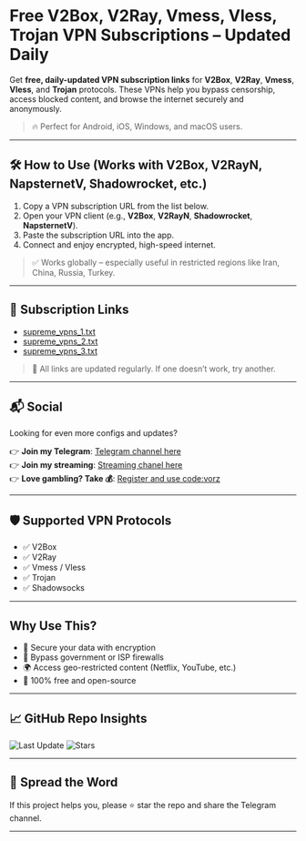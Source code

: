 # Free V2Box, V2Ray, Vmess, Vless, Trojan VPN Subscriptions – Updated Daily

Get **free, daily-updated VPN subscription links** for **V2Box**, **V2Ray**, **Vmess**, **Vless**, and **Trojan** protocols. These VPNs help you bypass censorship, access blocked content, and browse the internet securely and anonymously.  
> 🔥 Perfect for Android, iOS, Windows, and macOS users.

---

## 🛠️ How to Use (Works with V2Box, V2RayN, NapsternetV, Shadowrocket, etc.)

1. Copy a VPN subscription URL from the list below.
2. Open your VPN client (e.g., **V2Box**, **V2RayN**, **Shadowrocket**, **NapsternetV**).
3. Paste the subscription URL into the app.
4. Connect and enjoy encrypted, high-speed internet.

> ✅ Works globally – especially useful in restricted regions like Iran, China, Russia, Turkey.

---

## 🔗 Subscription Links

- [supreme_vpns_1.txt](https://raw.githubusercontent.com/vorz1k/v2box/main/supreme_vpns_1.txt)
- [supreme_vpns_2.txt](https://raw.githubusercontent.com/vorz1k/v2box/main/supreme_vpns_2.txt)
- [supreme_vpns_3.txt](https://raw.githubusercontent.com/vorz1k/v2box/main/supreme_vpns_3.txt)

> 📌 All links are updated regularly. If one doesn’t work, try another.

---

## 📬 Social

Looking for even more configs and updates?

👉 **Join my Telegram**:       [Telegram channel here](https://t.me/supreme_vpns)  
👉 **Join my streaming**:      [Streaming chanel here](https://kick.com/vorz)  
👉 **Love gambling? Take 💰**: [Register and use code:vorz](https://stake.com/?c=9011279a6d&offer=vorz)

---

## 🛡️ Supported VPN Protocols

- ✅ V2Box
- ✅ V2Ray
- ✅ Vmess / Vless
- ✅ Trojan
- ✅ Shadowsocks

---

##  Why Use This?

- 🔐 Secure your data with encryption
- 🚫 Bypass government or ISP firewalls
- 🌍 Access geo-restricted content (Netflix, YouTube, etc.)
- 💸 100% free and open-source

---

## 📈 GitHub Repo Insights

![Last Update](https://img.shields.io/github/last-commit/vorz1k/v2box)
![Stars](https://img.shields.io/github/stars/vorz1k/v2box?style=social)

---

## 📣 Spread the Word

If this project helps you, please ⭐ star the repo and share the Telegram channel.

---

<!-- SEO: VPN, Free VPN 2025, Free V2Ray, V2Box GitHub, Vmess, Vless, Trojan, Shadowsocks, V2RayN Config, NapsternetV, Free VPN Android iOS, GitHub VPN Proxy Telegram -->
